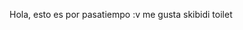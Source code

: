 Hola, esto es por pasatiempo :v me gusta skibidi toilet

<!---
javis17/javis17 is a ✨ special ✨ repository because its `README.md` (this file) appears on your GitHub profile.
You can click the Preview link to take a look at your changes.
--->
